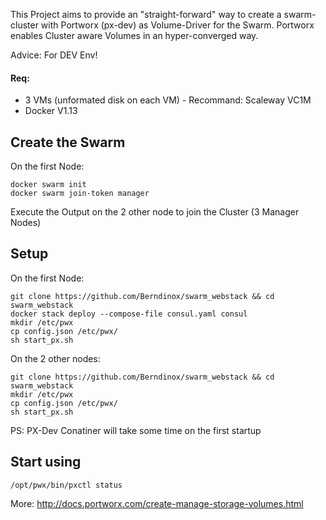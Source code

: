 This Project aims to provide an "straight-forward" way to create a swarm-cluster with Portworx (px-dev) as Volume-Driver for the Swarm.
Portworx enables Cluster aware Volumes in an hyper-converged way.

Advice: For DEV Env!

#### Req:
- 3 VMs (unformated disk on each VM) - Recommand: Scaleway VC1M
- Docker V1.13



## Create the Swarm
On the first Node:
```
docker swarm init
docker swarm join-token manager
```
Execute the Output on the 2 other node to join the Cluster (3 Manager Nodes)



## Setup
On the first Node:
```
git clone https://github.com/Berndinox/swarm_webstack && cd swarm_webstack
docker stack deploy --compose-file consul.yaml consul
mkdir /etc/pwx
cp config.json /etc/pwx/
sh start_px.sh
```

On the 2 other nodes:
```
git clone https://github.com/Berndinox/swarm_webstack && cd swarm_webstack
mkdir /etc/pwx
cp config.json /etc/pwx/
sh start_px.sh
```

PS: PX-Dev Conatiner will take some time on the first startup



## Start using
```
/opt/pwx/bin/pxctl status
```
More: http://docs.portworx.com/create-manage-storage-volumes.html

